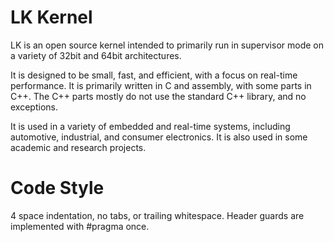 # LK Kernel
LK is an open source kernel intended to primarily run in supervisor mode on a variety
of 32bit and 64bit architectures.

It is designed to be small, fast, and efficient, with a focus on real-time performance.
It is primarily written in C and assembly, with some parts in C++. The C++ parts mostly
do not use the standard C++ library, and no exceptions.

It is used in a variety of embedded and real-time systems, including automotive, industrial,
and consumer electronics. It is also used in some academic and research projects.

# Code Style
4 space indentation, no tabs, or trailing whitespace.
Header guards are implemented with #pragma once.